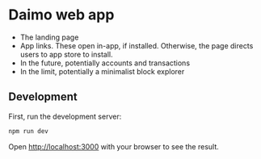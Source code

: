 # Daimo web app

- The landing page
- App links. These open in-app, if installed. Otherwise, the page directs users to app store to install.
- In the future, potentially accounts and transactions
- In the limit, potentially a minimalist block explorer

## Development

First, run the development server:

```bash
npm run dev
```

Open [http://localhost:3000](http://localhost:3000) with your browser to see the result.
